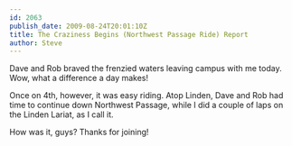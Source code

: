 ```yaml
---
id: 2063
publish_date: 2009-08-24T20:01:10Z
title: The Craziness Begins (Northwest Passage Ride) Report
author: Steve
---
```

Dave and Rob braved the frenzied waters leaving campus with me today. Wow, what a difference a day makes!

Once on 4th, however, it was easy riding. Atop Linden, Dave and Rob had time to continue down Northwest Passage, while I did a couple of laps on the Linden Lariat, as I call it.

How was it, guys? Thanks for joining!
